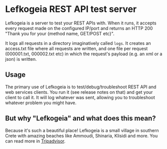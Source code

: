 # Lefkogeia REST API test server

Lefkogeia is a server to test your REST APIs with. When it runs, it accepts every request made on the configured IP/port and returns an HTTP 200 "Thank you for your {method name, GET/POST etc}".

It logs all requests in a directory imaginatively called ```logs```. It creates an access.txt file where all requests are written, and one file per request (000001.txt, 000002.txt etc) in which the request's payload (e.g. an xml or a json) is written.

## Usage

The primary use of Lefkogeia is to test/debug/troubleshoot REST API and web services clients. You run it (see release notes on that) and get your client to call it. It will log whatever was sent, allowing you to troubleshoot whatever problem you might have.

## But why "Lefkogeia" and what does this mean?

Because it's such a beautiful place! Lefkogeia is a small village in southern Crete with amazing beaches like Ammoudi, Shinaria, Klisidi and more. You can read more in [Tripadvisor](https://www.tripadvisor.com/Tourism-g1190439-Lefkogia_Rethymnon_Prefecture_Crete-Vacations.html).

